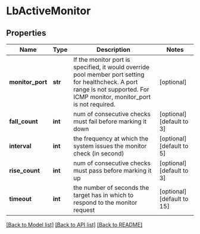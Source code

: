 # LbActiveMonitor

## Properties
Name | Type | Description | Notes
------------ | ------------- | ------------- | -------------
**monitor_port** | **str** | If the monitor port is specified, it would override pool member port setting for healthcheck. A port range is not supported. For ICMP monitor, monitor_port is not required.  | [optional] 
**fall_count** | **int** | num of consecutive checks must fail before marking it down | [optional] [default to 3]
**interval** | **int** | the frequency at which the system issues the monitor check (in second) | [optional] [default to 5]
**rise_count** | **int** | num of consecutive checks must pass before marking it up | [optional] [default to 3]
**timeout** | **int** | the number of seconds the target has in which to respond to the monitor request  | [optional] [default to 15]

[[Back to Model list]](../README.md#documentation-for-models) [[Back to API list]](../README.md#documentation-for-api-endpoints) [[Back to README]](../README.md)

